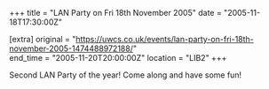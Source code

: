 +++
title = "LAN Party on Fri 18th November 2005"
date = "2005-11-18T17:30:00Z"

[extra]
original = "https://uwcs.co.uk/events/lan-party-on-fri-18th-november-2005-1474488972188/"    
end_time = "2005-11-20T20:00:00Z"
location = "LIB2"
+++

Second LAN Party of the year\! Come along and have some fun\!

